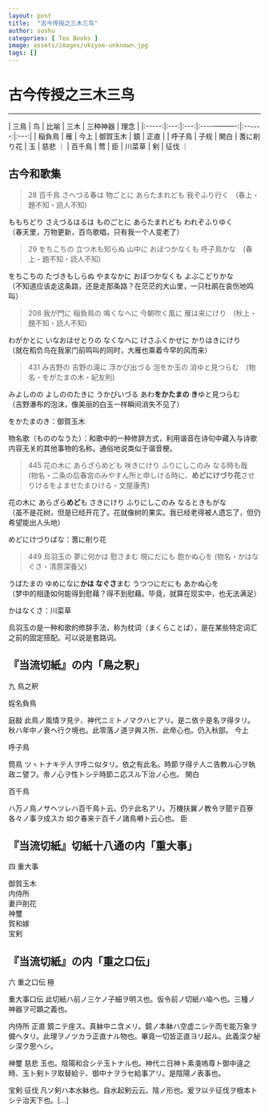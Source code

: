 ```yaml
---
layout: post
title:  "古今传授之三木三鸟"
author: soshu
categories: [ Tea Books ]
image: assets/images/ukiyoe-unknown.jpg
tags: []
---
```


# 古今传授之三木三鸟

----

| 三鳥 | 鸟 | 比喻    | 三木     | 三种神器 | 理念 |
|:-----:|:---:|:---:|:----———-:|:------:|:---:|
| 稲負鳥 | 雁  | 今上  | 御賀玉木  | 鏡 | 正直 |
| 呼子鳥 | 子规 | 関白 | 蓍に削り花 | 玉 | 慈悲 ｜
| 百千鳥 | 莺  | 臣   | 川菜草    | 剣 | 征伐 ｜

## 古今和歌集

> 28 百千鳥 さへづる春は 物ごとに あらたまれども 我ぞふり行く　(春上・題不知・読人不知)

ももちどり さえづるはるは ものごとに あらたまれども われぞふりゆく  
（春天里，万物更新，百鸟歌唱，只有我一个人变老了）

> 29 をちこちの 立つ木も知らぬ 山中に おぼつかなくも 呼子鳥かな　(春上・題不知・読人不知)

をちこちの たづきもしらぬ やまなかに おぼつかなくも よぶこどりかな  
（不知道应该走这条路，还是走那条路？在茫茫的大山里，一只杜鹃在哀伤地鸣叫）

> 208 我が門に 稲負鳥の 鳴くなへに 今朝吹く風に 雁は来にけり　(秋上・題不知・読人不知)

わがかとに いなおほせとりの なくなへに けさふくかせに かりはきにけり  
（就在稻负鸟在我家门前鸣叫的同时，大雁也乘着今早的风而来）

> 431 み吉野の 吉野の滝に 浮かび出づる 泡をか玉の 消ゆと見つらむ　(物名・をがたまの木・紀友則)

みよしのの よしののたきに うかびいづる あわ**をかたまの き**ゆと見つらむ  
（吉野瀑布的泡沫，像美丽的白玉一样瞬间消失不见了）

をかたまのき：御賀玉木

物名歌（もののなうた）：和歌中的一种修辞方式，利用谐音在诗句中藏入与诗歌内容无关的其他事物的名称。通俗地说类似于谐音梗。

> 445 花の木に あらざらめども 咲きにけり ふりにしこのみ なる時も哉　(物名・二条の后春宮のみやすん所と申しける時に、**めどにけづり花**させりけるをよませたまひける・文屋康秀)

花の木に あらざら**めど**も さきにけり ふりにしこのみ なるときもがな  
（虽不是花树，但是已经开花了。花就像树的果实。我已经老得被人遗忘了，但仍希望能出人头地）

めどにけづりばな：蓍に削り花

> 449 烏羽玉の 夢に何かは 慰さまむ 現にだにも 飽かぬ心を (物名・かはなぐさ・清原深養父)

うばたまの ゆめになに**かは なぐさ**まむ うつつにだにも あかぬ心を  
（梦中的相逢如何能得到慰藉？得不到慰藉。毕竟，就算在现实中，也无法满足）

かはなくさ：川菜草

烏羽玉の是一种和歌的修辞手法，称为枕词（まくらことば），是在某些特定词汇之前的固定搭配。可以说是套路词。

## 『当流切紙』の内「鳥之釈」

九 鳥之釈

婬名負鳥

庭敲 此鳥ノ風情ヲ見テ、神代ニミトノマクハヒアリ。是ニ依テ是名ヲ得タリ。秋ハ年中ノ衰ヘ行ク境也。此零落ノ道ヲ興ス所、此帝心也。仍入秋部。 今上   

呼子鳥

筒鳥 ツヽトナキテ人ヲ呼ニ似タリ。依之有此名。時節ヲ得テ人ニ告教ル心ヲ執政ニ譬フ。帝ノ心ヲ性トシテ時節ニ応スル下治ノ心也。 関白

百千鳥

ハ万ノ鳥ノサヘツレハ百千鳥ト云。仍テ此名アリ。万機扶翼ノ教令ヲ聞テ百寮各々ノ事ヲ成スカ
如ク春来テ百千ノ諸鳥囀ト云心也。 臣

## 『当流切紙』切紙十八通の内「重大事」

四 重大事   

御賀玉木   
内侍所   
妻戸削花   
神璽   
賀和嫁   
宝剣

## 『当流切紙』の内「重之口伝」

六 重之口伝 極

重大事口伝 此切紙ハ前ノ三ケノ子細ヲ明ス也。仮令前ノ切紙ハ喩ヘ也。三種ノ神器ヲ可顕之義也。   

内侍所 正直 鏡ニテ座ス。真躰中ニ含メリ。鏡ノ本躰ハ空虚ニシテ而モ能万象ヲ備ヘタリ。此理ヲノツカラ正直ナル物也。畢竟一切皆正直ヨリ起ル。此義深ク秘シ深ク思ヘシ。   

神璽 慈悲 玉也。陰陽和合シテ玉トナル也。神代ニ日神ト素戔嗚尊ト御中違之時、玉ト剣トヲ取替給テ、御中ナヲラセ給事アリ。是陰陽ノ表事也。   

宝剣 征伐 凡ソ剣ハ本水躰也。自水起剣云云。陰ノ形也。爰ヲ以テ征伐ヲ根本トシテ治天下也。[...]

